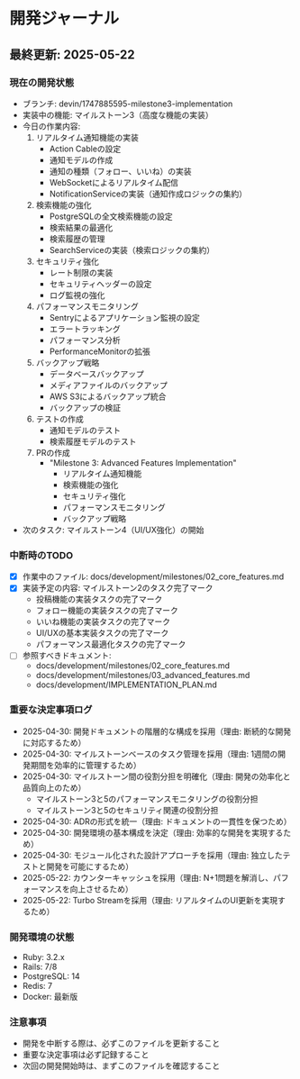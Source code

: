 # 開発ジャーナル

## 最終更新: 2025-05-22

### 現在の開発状態
- ブランチ: devin/1747885595-milestone3-implementation
- 実装中の機能: マイルストーン3（高度な機能の実装）
- 今日の作業内容:
  1. リアルタイム通知機能の実装
     - Action Cableの設定
     - 通知モデルの作成
     - 通知の種類（フォロー、いいね）の実装
     - WebSocketによるリアルタイム配信
     - NotificationServiceの実装（通知作成ロジックの集約）
  2. 検索機能の強化
     - PostgreSQLの全文検索機能の設定
     - 検索結果の最適化
     - 検索履歴の管理
     - SearchServiceの実装（検索ロジックの集約）
  3. セキュリティ強化
     - レート制限の実装
     - セキュリティヘッダーの設定
     - ログ監視の強化
  4. パフォーマンスモニタリング
     - Sentryによるアプリケーション監視の設定
     - エラートラッキング
     - パフォーマンス分析
     - PerformanceMonitorの拡張
  5. バックアップ戦略
     - データベースバックアップ
     - メディアファイルのバックアップ
     - AWS S3によるバックアップ統合
     - バックアップの検証
  6. テストの作成
     - 通知モデルのテスト
     - 検索履歴モデルのテスト
  7. PRの作成
     - "Milestone 3: Advanced Features Implementation"
       - リアルタイム通知機能
       - 検索機能の強化
       - セキュリティ強化
       - パフォーマンスモニタリング
       - バックアップ戦略
- 次のタスク: マイルストーン4（UI/UX強化）の開始

### 中断時のTODO
- [x] 作業中のファイル: docs/development/milestones/02_core_features.md
- [x] 実装予定の内容: マイルストーン2のタスク完了マーク
  - 投稿機能の実装タスクの完了マーク
  - フォロー機能の実装タスクの完了マーク
  - いいね機能の実装タスクの完了マーク
  - UI/UXの基本実装タスクの完了マーク
  - パフォーマンス最適化タスクの完了マーク
- [ ] 参照すべきドキュメント: 
  - docs/development/milestones/02_core_features.md
  - docs/development/milestones/03_advanced_features.md
  - docs/development/IMPLEMENTATION_PLAN.md

### 重要な決定事項ログ
- 2025-04-30: 開発ドキュメントの階層的な構成を採用（理由: 断続的な開発に対応するため）
- 2025-04-30: マイルストーンベースのタスク管理を採用（理由: 1週間の開発期間を効率的に管理するため）
- 2025-04-30: マイルストーン間の役割分担を明確化（理由: 開発の効率化と品質向上のため）
  - マイルストーン3と5のパフォーマンスモニタリングの役割分担
  - マイルストーン3と5のセキュリティ関連の役割分担
- 2025-04-30: ADRの形式を統一（理由: ドキュメントの一貫性を保つため）
- 2025-04-30: 開発環境の基本構成を決定（理由: 効率的な開発を実現するため）
- 2025-04-30: モジュール化された設計アプローチを採用（理由: 独立したテストと開発を可能にするため）
- 2025-05-22: カウンターキャッシュを採用（理由: N+1問題を解消し、パフォーマンスを向上させるため）
- 2025-05-22: Turbo Streamを採用（理由: リアルタイムのUI更新を実現するため）

### 開発環境の状態
- Ruby: 3.2.x
- Rails: 7/8
- PostgreSQL: 14
- Redis: 7
- Docker: 最新版

### 注意事項
- 開発を中断する際は、必ずこのファイルを更新すること
- 重要な決定事項は必ず記録すること
- 次回の開発開始時は、まずこのファイルを確認すること          